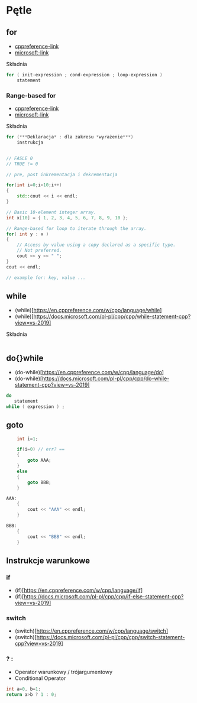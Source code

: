 # Pętle 

## for 

- [cppreference-link](https://en.cppreference.com/w/cpp/language/for)
- [microsoft-link](https://docs.microsoft.com/pl-pl/cpp/cpp/for-statement-cpp?view=vs-2019)

Składnia
```cpp
for ( init-expression ; cond-expression ; loop-expression )
    statement
```
### Range-based for
- [cppreference-link](https://en.cppreference.com/w/cpp/language/range-for)
- [microsoft-link](https://docs.microsoft.com/pl-pl/cpp/cpp/range-based-for-statement-cpp?view=vs-2019)

Składnia
```cpp
for (***Deklaracja* : dla zakresu *wyrażenie***)
    instrukcja
```

```cpp

// FASLE 0
// TRUE != 0

// pre, post inkrementacja i dekrementacja

for(int i=0;i<10;i++)
{
    std::cout << i << endl;
}

// Basic 10-element integer array.
int x[10] = { 1, 2, 3, 4, 5, 6, 7, 8, 9, 10 };

// Range-based for loop to iterate through the array.
for( int y : x ) 
{ 
    // Access by value using a copy declared as a specific type.
    // Not preferred.
    cout << y << " ";
}
cout << endl;

// example for: key, value ... 
```

## while

- (while)[https://en.cppreference.com/w/cpp/language/while]
- (while)[https://docs.microsoft.com/pl-pl/cpp/cpp/while-statement-cpp?view=vs-2019]

Składnia
```cpp
```

## do{}while

- (do-while)[https://en.cppreference.com/w/cpp/language/do]
- (do-while)[https://docs.microsoft.com/pl-pl/cpp/cpp/do-while-statement-cpp?view=vs-2019]

```cpp
do
   statement
while ( expression ) ;
```

## goto

```cpp
    int i=1;

    if(i=0) // err? ==
    {
        goto AAA;
    }
    else 
    {
        goto BBB;
    }

AAA:
    {
        cout << "AAA" << endl;    
    }

BBB:
    {
        cout << "BBB" << endl;    
    }
```

## Instrukcje warunkowe

### if

- (if)[https://en.cppreference.com/w/cpp/language/if]
- (if)[https://docs.microsoft.com/pl-pl/cpp/cpp/if-else-statement-cpp?view=vs-2019]

### switch

- (switch)[https://en.cppreference.com/w/cpp/language/switch]
- (switch)[https://docs.microsoft.com/pl-pl/cpp/cpp/switch-statement-cpp?view=vs-2019]

### ? :

- Operator warunkowy / trójargumentowy 
- Conditional Operator

```cpp
int a=0, b=1;
return a>b ? 1 : 0;
```
